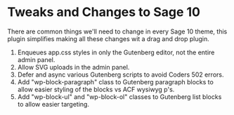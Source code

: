 # Tweaks and Changes to Sage 10

There are common things we'll need to change in every Sage 10 theme, this plugin simplifies making all these changes wit
a drag and drop plugin.


1. Enqueues app.css styles in only the Gutenberg editor, not the entire admin panel.
2. Allow SVG uploads in the admin panel.
3. Defer and async various Gutenberg scripts to avoid Coders 502 errors.
4. Add "wp-block-paragraph" class to Gutenberg paragraph blocks to allow easier styling of the blocks vs ACF wysiwyg p's.
5. Add "wp-block-ul" and "wp-block-ol" classes to Gutenberg list blocks to allow easier targeting.